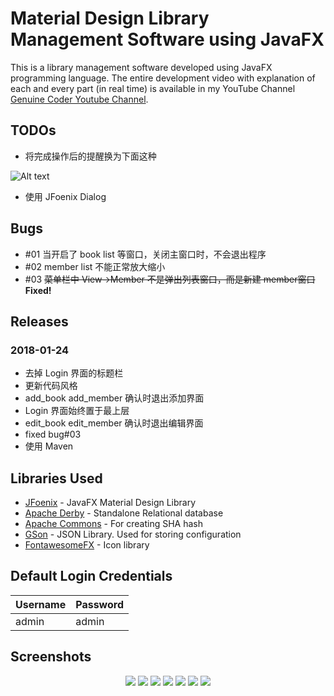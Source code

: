 # Material Design Library Management Software using JavaFX
This is a library management software developed using JavaFX programming language. The entire development video with explanation of each and every part (in real time) is available in my YouTube Channel [Genuine Coder Youtube Channel](https://www.youtube.com/playlist?list=PLhs1urmduZ29jTcE1ca8Z6bZNvH_39ayL).

## TODOs
- 将完成操作后的提醒换为下面这种
<p><a>
<img src="https://goo.gl/Ez1Eeq" alt="Alt text" title="Masonry Demo" style="max-width:100%;">
</a></p>

- 使用 JFoenix Dialog

## Bugs
- \#01 当开启了 book list 等窗口，关闭主窗口时，不会退出程序
- \#02 member list 不能正常放大缩小
- \#03 ~~菜单栏中 View->Member 不是弹出列表窗口，而是新建 member窗口~~ **Fixed!**

## Releases
### 2018-01-24
- 去掉 Login 界面的标题栏
- 更新代码风格
- add_book add_member 确认时退出添加界面
- Login 界面始终置于最上层
- edit_book edit_member 确认时退出编辑界面
- fixed bug\#03
- 使用 Maven

## Libraries Used
  * [JFoenix](https://github.com/jfoenixadmin/JFoenix) - JavaFX Material Design Library
  * [Apache Derby](https://db.apache.org/derby/) - Standalone Relational database
  * [Apache Commons](https://commons.apache.org/) - For creating SHA hash
  * [GSon](https://github.com/google/gson) - JSON Library. Used for storing configuration
  * [FontawesomeFX](https://bitbucket.org/Jerady/fontawesomefx) - Icon library

## Default Login Credentials
| Username  | Password |
| ------------- | ------------- |
| admin  | admin  |

## Screenshots
<p align="center">
  <img src=https://i.imgur.com/txmOeXS.png>
  <img src=https://i.imgur.com/Ezj7Bdh.png>
  <img src=https://i.imgur.com/YyK54nF.png>
  <img src=https://i.imgur.com/0wCfUjQ.png>
  <img src=https://i.imgur.com/E4OhaWl.png>
  <img src=https://i.imgur.com/QvcJS1d.png>
  <img src=https://i.imgur.com/O0LXqoK.png>
</p>
